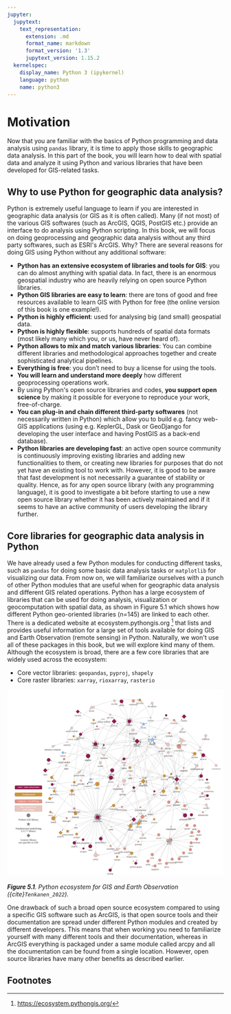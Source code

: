 ```yaml
---
jupyter:
  jupytext:
    text_representation:
      extension: .md
      format_name: markdown
      format_version: '1.3'
      jupytext_version: 1.15.2
  kernelspec:
    display_name: Python 3 (ipykernel)
    language: python
    name: python3
---
```


<!-- #region editable=true slideshow={"slide_type": ""} -->
# Motivation

Now that you are familiar with the basics of Python programming and data analysis using `pandas` library, it is time to apply those skills to geographic data analysis. In this part of the book, you will learn how to deal with spatial data and analyze it using Python and various libraries that have been developed for GIS-related tasks. 
<!-- #endregion -->

## Why to use Python for geographic data analysis?

Python is extremely useful language to learn if you are interested in geographic data analysis (or GIS as it is often called). Many (if not most) of the various GIS softwares (such as ArcGIS, QGIS, PostGIS etc.) provide an interface to do analysis using Python scripting. In this book, we will focus on doing geoprocessing and geographic data analysis without any third party softwares, such as ESRI's ArcGIS. Why? There are several reasons for doing GIS using Python without any additional software:

- **Python has an extensive ecosystem of libraries and tools for GIS**: you can do almost anything with spatial data. In fact, there is an enormous geospatial industry who are heavily relying on open source Python libraries.
- **Python GIS libraries are easy to learn**: there are tons of good and free resources available to learn GIS with Python for free (the online version of this book is one example!).
- **Python is highly efficient**: used for analysing big (and small) geospatial data.
- **Python is highly flexible**: supports hundreds of spatial data formats (most likely many which you, or us, have never heard of).
- **Python allows to mix and match various libraries**: You can combine different libraries and methodological approaches together and create sophisticated analytical pipelines. 
- **Everything is free**: you don’t need to buy a license for using the tools.
- **You will learn and understand more deeply** how different geoprocessing operations work.
- By using Python's open source libraries and codes, **you support open science** by making it possible for everyone to reproduce your work, free-of-charge.
- **You can plug-in and chain different third-party softwares** (not necessarily written in Python) which allow you to build e.g. fancy web-GIS applications (using e.g. KeplerGL, Dask or GeoDjango for developing the user interface and having PostGIS as a back-end database).
- **Python libraries are developing fast**: an active open source community is continuously improving existing libraries and adding new functionalities to them, or creating new libraries for purposes that do not yet have an existing tool to work with. However, it is good to be aware that fast development is not necessarily a guarantee of stability or quality. Hence, as for any open source library (with any programming language), it is good to investigate a bit before starting to use a new open source library whether it has been actively maintained and if it seems to have an active community of users developing the library further. 

<!-- #region editable=true slideshow={"slide_type": ""} -->
## Core libraries for geographic data analysis in Python

We have already used a few Python modules for conducting different tasks, such as `pandas` for doing some basic data analysis tasks or `matplotlib` for visualizing our data. From now on, we will familiarize ourselves with a punch of other Python modules that are useful when for geographic data analysis and different GIS related operations. Python has a large ecosystem of libraries that can be used for doing analysis, visualization or geocomputation with spatial data, as shown in Figure 5.1 which shows how different Python geo-oriented libraries (n=145) are linked to each other. There is a dedicated website at ecosystem.pythongis.org [^ecosystem] that lists and provides useful information for a large set of tools available for doing GIS and Earth Observation (remote sensing) in Python. Naturally, we won't use all of these packages in this book, but we will explore kind many of them. Although the ecosystem is broad, there are a few core libraries that are widely used across the ecosystem:

- Core vector libraries: `geopandas`, `pyproj`, `shapely`
- Core raster libraries: `xarray`, `rioxarray`, `rasterio`

![_**Figure 5.1**. Python ecosystem for GIS and Earth Observation ({cite}`Tenkanen_2022`)._](../img/python-gis-ecosystem.png)

_**Figure 5.1**. Python ecosystem for GIS and Earth Observation ({cite}`Tenkanen_2022`)._
<!-- #endregion -->

<!-- #region editable=true slideshow={"slide_type": ""} -->
One drawback of such a broad open source ecosystem compared to using a specific GIS software such as ArcGIS, is that open source tools and their documentation are spread under different Python modules and created by different developers. This means that when working you need to familiarize yourself with many different tools and their  documentation, whereas in ArcGIS everything is packaged under a same module called arcpy and all the documentation can be found from a single location. However, open source libraries have many other benefits as described earlier.
<!-- #endregion -->

## Footnotes

[^ecosystem]: <https://ecosystem.pythongis.org/>

